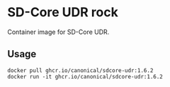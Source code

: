 # SD-Core UDR rock

Container image for SD-Core UDR.

## Usage

```console
docker pull ghcr.io/canonical/sdcore-udr:1.6.2
docker run -it ghcr.io/canonical/sdcore-udr:1.6.2
```
